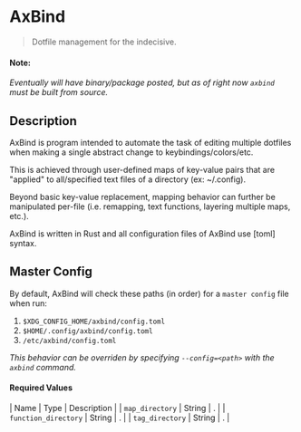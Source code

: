 # AxBind

> Dotfile management for the indecisive.

#### Note:

*Eventually will have binary/package posted, but as of right now `axbind` must be built from source.*

## Description

AxBind is program intended to automate the task of editing multiple dotfiles when making a single abstract change to keybindings/colors/etc.

This is achieved through user-defined maps of key-value pairs that are "applied" to all/specified text files of a directory (ex: ~/.config).

Beyond basic key-value replacement, mapping behavior can further be manipulated per-file (i.e. remapping, text functions, layering multiple maps, etc.).

AxBind is written in Rust and all configuration files of AxBind use [toml] syntax.

## Master Config

By default, AxBind will check these paths (in order) for a `master config` file when run:
1. `$XDG_CONFIG_HOME/axbind/config.toml`
2. `$HOME/.config/axbind/config.toml`
3. `/etc/axbind/config.toml`

*This behavior can be overriden by specifying `--config=<path>` with the `axbind` command.*

#### Required Values
| Name | Type | Description |
| `map_directory` | String | . |
| `function_directory` | String | . |
| `tag_directory` | String | . |

